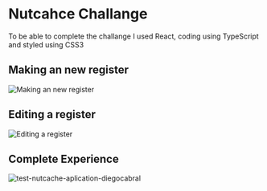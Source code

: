# Nutcahce Challange 
To be able to complete the challange I used React, coding using TypeScript and styled using CSS3


## Making an new register
![Making an new register](https://user-images.githubusercontent.com/91792621/139663085-b6f734b1-6ff9-400a-b7c1-c9b9514e3e2a.gif)

## Editing a register
![Editing a register](https://user-images.githubusercontent.com/91792621/139663342-8bf7718b-dca5-47e5-92d5-794aba409f5c.gif)


## Complete Experience
![test-nutcache-aplication-diegocabral](https://user-images.githubusercontent.com/91792621/139616685-5529df8c-18e5-4755-86f5-ff3fd80c8ec5.gif)
